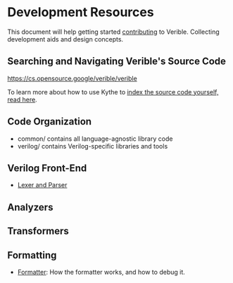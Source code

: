 # Development Resources

This document will help getting started [contributing](../CONTRIBUTING.md) to
Verible. Collecting development aids and design concepts.

## Searching and Navigating Verible's Source Code

https://cs.opensource.google/verible/verible

To learn more about how to use Kythe to
[index the source code yourself, read here](./indexing.md).

## Code Organization

*   common/ contains all language-agnostic library code
*   verilog/ contains Verilog-specific libraries and tools

## Verilog Front-End

*   [Lexer and Parser](./parser_design.md)

## Analyzers

## Transformers

## Formatting

*   [Formatter](./foramtter.md): How the formatter works, and how to debug it.
